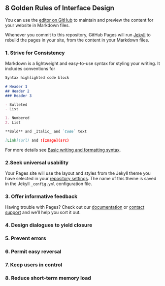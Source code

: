 ## 8 Golden Rules of Interface Design

You can use the [editor on GitHub](https://github.com/Javiergs02/WebSlide/edit/gh-pages/index.md) to maintain and preview the content for your website in Markdown files.

Whenever you commit to this repository, GitHub Pages will run [Jekyll](https://jekyllrb.com/) to rebuild the pages in your site, from the content in your Markdown files.

### 1. Strive for Consistency

Markdown is a lightweight and easy-to-use syntax for styling your writing. It includes conventions for

```markdown
Syntax highlighted code block

# Header 1
## Header 2
### Header 3

- Bulleted
- List

1. Numbered
2. List

**Bold** and _Italic_ and `Code` text

[Link](url) and ![Image](src)
```

For more details see [Basic writing and formatting syntax](https://docs.github.com/en/github/writing-on-github/getting-started-with-writing-and-formatting-on-github/basic-writing-and-formatting-syntax).

### 2.Seek universal usability

Your Pages site will use the layout and styles from the Jekyll theme you have selected in your [repository settings](https://github.com/Javiergs02/WebSlide/settings/pages). The name of this theme is saved in the Jekyll `_config.yml` configuration file.

### 3. Offer informative feedback
Having trouble with Pages? Check out our [documentation](https://docs.github.com/categories/github-pages-basics/) or [contact support](https://support.github.com/contact) and we’ll help you sort it out.
### 4. Design dialogues to yield closure
### 5. Prevent errors
### 6. Permit easy reversal
### 7. Keep users in control
### 8. Reduce short-term memory load
